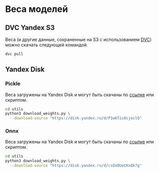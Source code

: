 # Веса моделей

## DVC Yandex S3

Веса (и другие данные, сохраненные на S3 с использованием [DVC](https://dvc.org/)) можно скачать следующей командой.

```bash
dvc pull
```

## Yandex Disk

### Pickle
Веса загружены на Yandex Disk и могут быть скачаны по [ссылке](https://disk.yandex.ru/d/P1w6Tis0cjoclQ) или скриптом.

```bash
cd utils
python3 download_weights.py \
  --download-source "https://disk.yandex.ru/d/P1w6Tis0cjoclQ"
```

### Onnx
Веса загружены на Yandex Disk и могут быть скачаны по [ссылке](https://disk.yandex.ru/d/csDaOUeCKxQk7g) или скриптом.

```bash
cd utils
python3 download_weights.py \
  --download-source "https://disk.yandex.ru/d/csDaOUeCKxQk7g"
```
